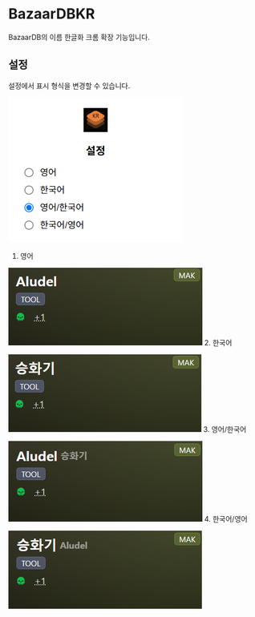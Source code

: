 # BazaarDBKR

BazaarDB의 이름 한글화 크롬 확장 기능입니다.

## 설정

설정에서 표시 형식을 변경할 수 있습니다.

![3.png](3.png)

1. 영어

![4.png](4.png)
2. 한국어

![5.png](5.png)
3. 영어/한국어

![6.png](6.png)
4. 한국어/영어

![7.png](7.png)
